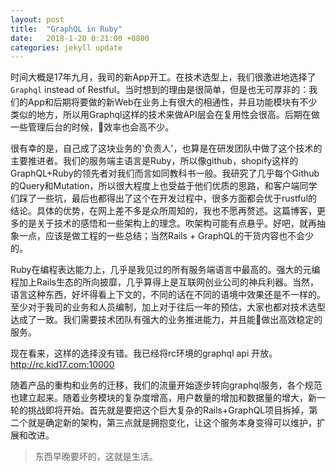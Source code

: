 ```yaml
---
layout: post
title:  "GraphQL in Ruby"
date:   2018-1-20 0:21:00 +0800
categories: jekyll update
---
```

时间大概是17年九月，我司的新App开工。在技术选型上，我们很激进地选择了`Graphql` instead of Restful。当时想到的理由是很简单，但是也无可厚非的：我们的App和后期将要做的新Web在业务上有很大的相通性，并且功能模块有不少类似的地方，所以用Graphql这样的技术来做API层会在复用性会很高。后期在做一些管理后台的时候，效率也会高不少。

很有幸的是，自己成了这块业务的'负责人'，也算是在研发团队中做了这个技术的主要推进者。我们的服务端主语言是Ruby，所以像github，shopify这样的GraphQL+Ruby的领先者对我们而言如同教科书一般。我研究了几乎每个Github的Query和Mutation，所以很大程度上也受益于他们优质的思路，和客户端同学们踩了一些坑，最后也都得出了这个在开发过程中，很多方面都会优于rustful的结论。具体的优势，在网上差不多是众所周知的，我也不愿再赘述。这篇博客，更多的是关于技术的感悟和一些架构上的理念。吹架构可能有点悬乎。好吧，就再抽象一点，应该是做工程的一些总结；当然Rails + GraphQL的干货内容也不会少的。

Ruby在编程表达能力上，几乎是我见过的所有服务端语言中最高的。强大的元编程加上Rails生态的所向披靡，几乎算得上是互联网创业公司的神兵利器。当然，语言这种东西，好坏得看上下文的，不同的话在不同的语境中效果还是不一样的。至少对于我司的业务和人员编制，加上对于往后一年的预估，大家也都对技术选型达成了一致。我们需要技术团队有强大的业务推进能力，并且能做出高效稳定的服务。

现在看来，这样的选择没有错。我已经将rc环境的graphql api 开放。http://rc.kid17.com:10000

随着产品的重构和业务的迁移，我们的流量开始逐步转向graphql服务，各个规范也建立起来。随着业务模块的复杂度增高，用户数量的增加和数据量的增大，新一轮的挑战即将开始。首先就是要把这个巨大复杂的Rails+GraphQL项目拆掉，第二个就是确定新的架构，第三点就是拥抱变化，让这个服务本身变得可以维护，扩展和改进。

> 东西早晚要坏的，这就是生活。
